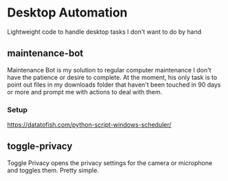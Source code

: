 # Desktop Automation
Lightweight code to handle desktop tasks I don't want to do by hand

## maintenance-bot
Maintenance Bot is my solution to regular computer maintenance I don't have the patience or desire to complete.
At the moment, his only task is to point out files in my downloads folder that haven't been touched in 90 days or more
and prompt me with actions to deal with them.

### Setup
https://datatofish.com/python-script-windows-scheduler/

## toggle-privacy
Toggle Privacy opens the privacy settings for the camera or microphone and toggles them. Pretty simple.
